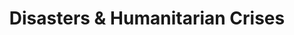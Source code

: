 ---
title: Disasters & Humanitarian Crises
draft: false
experiences:
  - title: Case Study 1
    organization:
      name: Syrian Humanitarian Crisis 
      url: https://core.ac.uk/download/pdf/45616412.pdf/
    dates: '2019 - Present'
    location: Syria
    writeup: >
      Assess number of affected people during crisis using satellite

      - Potential in estimating impacts of humanitarian crisis timely

      - Disaster risk management

  - title: Case Study 2
    organization:
      name: Conflict in Yemen
      url: https://pngk.org/nightlight/locations/yemen/
    dates: '2017 - 2019'
    location: Yemen
    writeup: >
      **Aliquam** at **rutrum** ante. In sed quam faucibus.

weight: 3
widget:
  handler: experiences

  # Options: sm, md, lg and xl. Default is md.
  width: lg

  sidebar:
    # Options: left and right. Leave blank to hide.
    position: left
    # Options: sm, md, lg and xl. Default is md.
    scale:
  
  background:
    # Options: primary, secondary, tertiary or any valid color value. Default is primary.
    color:
    image:
    # Options: auto, cover and contain. Default is auto.
    size:
    # Options: center, top, right, bottom, left.
    position:
    # Options: fixed, local, scroll.
    attachment: 
---